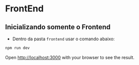 # FrontEnd

## Inicializando somente o Frontend

- Dentro da pasta `frontend` usar o comando abaixo:

```bash
npm run dev
```

Open [http://localhost:3000](http://localhost:3000) with your browser to see the result.